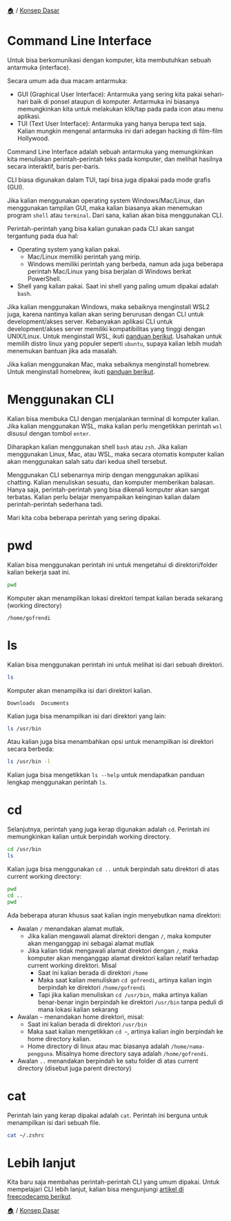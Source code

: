 [🏠](../README.md) / [Konsep Dasar](./README.md)

# Command Line Interface

Untuk bisa berkomunikasi dengan komputer, kita membutuhkan sebuah antarmuka (interface).

Secara umum ada dua macam antarmuka:

- GUI (Graphical User Interface): Antarmuka yang sering kita pakai sehari-hari baik di ponsel ataupun di komputer. Antarmuka ini biasanya memungkinkan kita untuk melakukan klik/tap pada pada icon atau menu aplikasi.
- TUI (Text User Interface): Antarmuka yang hanya berupa text saja. Kalian mungkin mengenal antarmuka ini dari adegan hacking di film-film Hollywood.

Command Line Interface adalah sebuah antarmuka yang memungkinkan kita menuliskan perintah-perintah teks pada komputer, dan melihat hasilnya secara interaktif, baris per-baris.

CLI biasa digunakan dalam TUI, tapi bisa juga dipakai pada mode grafis (GUI).

Jika kalian menggunakan operating system Windows/Mac/Linux, dan menggunakan tampilan GUI, maka kalian biasanya akan menemukan program `shell` atau `terminal`. Dari sana, kalian akan bisa menggunakan CLI.

Perintah-perintah yang bisa kalian gunakan pada CLI akan sangat tergantung pada dua hal:
- Operating system yang kalian pakai.
    - Mac/Linux memiliki perintah yang mirip.
    - Windows memiliki perintah yang berbeda, namun ada juga beberapa perintah Mac/Linux yang bisa berjalan di Windows berkat PowerShell.
- Shell yang kalian pakai. Saat ini shell yang paling umum dipakai adalah `bash`.

Jika kalian menggunakan Windows, maka sebaiknya menginstall WSL2 juga, karena nantinya kalian akan sering berurusan dengan CLI untuk development/akses server. Kebanyakan aplikasi CLI untuk development/akses server memiliki kompatibilitas yang tinggi dengan UNIX/Linux. Untuk menginstall WSL, ikuti [panduan berikut](https://learn.microsoft.com/en-us/windows/wsl/install). Usahakan untuk memilih distro linux yang populer seperti `ubuntu`, supaya kalian lebih mudah menemukan bantuan jika ada masalah.

Jika kalian menggunakan Mac, maka sebaiknya menginstall homebrew. Untuk menginstall homebrew, ikuti [panduan berikut](https://brew.sh/).

# Menggunakan CLI

Kalian bisa membuka CLI dengan menjalankan terminal di komputer kalian. Jika kalian menggunakan WSL, maka kalian perlu mengetikkan perintah `wsl` disusul dengan tombol `enter`.

Diharapkan kalian menggunakan shell `bash` atau `zsh`. Jika kalian menggunakan Linux, Mac, atau WSL, maka secara otomatis komputer kalian akan menggunakan salah satu dari kedua shell tersebut.

Menggunakan CLI sebenarnya mirip dengan menggunakan aplikasi chatting. Kalian menuliskan sesuatu, dan komputer memberikan balasan. Hanya saja, perintah-perintah yang bisa dikenali komputer akan sangat terbatas. Kalian perlu belajar menyampaikan keinginan kalian dalam perintah-perintah sederhana tadi.

Mari kita coba beberapa perintah yang sering dipakai.

# pwd

Kalian bisa menggunakan perintah ini untuk mengetahui di direktori/folder kalian bekerja saat ini.

```bash
pwd
```

Komputer akan menampilkan lokasi direktori tempat kalian berada sekarang (working directory)

```
/home/gofrendi
```

# ls

Kalian bisa menggunakan perintah ini untuk melihat isi dari sebuah direktori.

```bash
ls
```

Komputer akan menampilka isi dari direktori kalian.

```
Downloads  Documents
```

Kalian juga bisa menampilkan isi dari direktori yang lain:

```bash
ls /usr/bin
```

Atau kalian juga bisa menambahkan opsi untuk menampilkan isi direktori secara berbeda:

```bash
ls /usr/bin -l
```

Kalian juga bisa mengetikkan `ls --help` untuk mendapatkan panduan lengkap menggunakan perintah `ls`.

# cd

Selanjutnya, perintah yang juga kerap digunakan adalah `cd`. Perintah ini memungkinkan kalian untuk berpindah working directory.

```bash
cd /usr/bin
ls
```

Kalian juga bisa menggunakan `cd ..` untuk berpindah satu direktori di atas current working directory:

```bash
pwd
cd ..
pwd
```

Ada beberapa aturan khusus saat kalian ingin menyebutkan nama direktori:

- Awalan `/` menandakan alamat mutlak.
    - Jika kalian mengawali alamat direktori dengan `/`, maka komputer akan menganggap ini sebagai alamat mutlak
    - Jika kalian tidak mengawali alamat direktori dengan `/`, maka komputer akan menganggap alamat direktori kalian relatif terhadap current working direktori. Misal
        - Saat ini kalian berada di direktori `/home`
        - Maka saat kalian menuliskan `cd gofrendi`, artinya kalian ingin berpindah ke direktori `/home/gofrendi`
        - Tapi jika kalian menuliskan `cd /usr/bin`, maka artinya kalian benar-benar ingin berpindah ke direktori `/usr/bin` tanpa peduli di mana lokasi kalian sekarang
- Awalan `~` menandakan home direktori, misal:
    - Saat ini kalian berada di direktori `/usr/bin`
    - Maka saat kalian mengetikkan `cd ~`, artinya kalian ingin berpindah ke home directory kalian.
    - Home directory di linux atau mac biasanya adalah `/home/nama-pengguna`. Misalnya home directory saya adalah `/home/gofrendi`.
- Awalan `..` menandakan berpindah ke satu folder di atas current directory (disebut juga parent directory)

# cat

Perintah lain yang kerap dipakai adalah `cat`. Perintah ini berguna untuk menampilkan isi dari sebuah file.

```bash
cat ~/.zshrc
```

# Lebih lanjut

Kita baru saja membahas perintah-perintah CLI yang umum dipakai. Untuk mempelajari CLI lebih lanjut, kalian bisa mengunjungi [artikel di freecodecamp berikut](https://www.freecodecamp.org/news/command-line-for-beginners/).

[🏠](../README.md) / [Konsep Dasar](./README.md)
